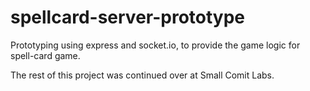 # spellcard-server-prototype
Prototyping using express and socket.io, to provide the game logic for spell-card game.

The rest of this project was continued over at Small Comit Labs.


